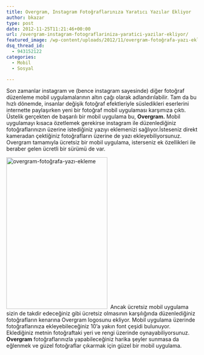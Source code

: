 ```yaml
---
title: Overgram, Instagram Fotoğraflarınıza Yaratıcı Yazılar Ekliyor
author: bkazar
type: post
date: 2012-11-25T11:21:46+00:00
url: /overgram-instagram-fotograflariniza-yaratici-yazilar-ekliyor/
featured_image: /wp-content/uploads/2012/11/overgram-fotoğrafa-yazı-ekleme-100x100.jpg
dsq_thread_id:
  - 943152122
categories:
  - Mobil
  - Sosyal

---
```

Son zamanlar instagram ve (bence instagram sayesinde) diğer fotoğraf düzenleme mobil uygulamalarının altın çağı olarak adlandırılabilir. Tam da bu hızlı dönemde, insanlar değişik fotoğraf efektleriyle süsledikleri eserlerini internette paylaşırken yeni bir fotoğraf mobil uygulaması karşımıza çıktı. Üstelik gerçekten de başarılı bir mobil uygulama bu, **Overgram.** Mobil uygulamayı kısaca özetlemek gerekirse instagram ile düzenlediğiniz fotoğraflarınızın üzerine istediğiniz yazıyı eklemenizi sağlıyor.İsteseniz direkt kameradan çektiğiniz fotoğrafların üzerine de yazı ekleyebiliyorsunuz. Overgram tamamıyla ücretsiz bir mobil uygulama, isterseniz ek özellikleri ile beraber gelen ücretli bir sürümü de var.

<img class="alignright size-large wp-image-9271" title="overgram-fotoğrafa-yazı-ekleme" src="https://www.murekkep.org/wp-content/uploads/2012/11/overgram-fotoğrafa-yazı-ekleme-266x400.jpg" alt="overgram-fotoğrafa-yazı-ekleme" width="266" height="400" srcset="https://www.murekkep.org/wp-content/uploads/2012/11/overgram-fotoğrafa-yazı-ekleme-266x400.jpg 266w, https://www.murekkep.org/wp-content/uploads/2012/11/overgram-fotoğrafa-yazı-ekleme-33x50.jpg 33w, https://www.murekkep.org/wp-content/uploads/2012/11/overgram-fotoğrafa-yazı-ekleme-83x125.jpg 83w, https://www.murekkep.org/wp-content/uploads/2012/11/overgram-fotoğrafa-yazı-ekleme.jpg 640w" sizes="(max-width: 266px) 100vw, 266px" />  Ancak ücretsiz mobil uygulama sizin de takdir edeceğiniz gibi ücretsiz olmasının karşılığında düzenlediğiniz fotoğrafların kenarına Overgram logosunu ekliyor. Mobil uygulama üzerinde fotoğraflarınıza ekleyebileceğiniz 10’a yakın font çeşidi bulunuyor. Eklediğiniz metnin fotoğraftaki yeri ve rengi üzerinde oynayabiliyorsunuz. **Overgram** fotoğraflarınızla yapabileceğiniz harika şeyler sunmasa da eğlenmek ve güzel fotoğraflar çıkarmak için güzel bir mobil uygulama.

&nbsp;